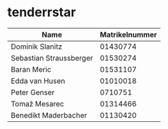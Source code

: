 # tenderrstar

|Name|Matrikelnummer|
|-|-|
|Dominik Slanitz | 01430774 |
|Sebastian Straussberger | 01530274 |
|Baran Meric | 01531107 |
|Edda van Husen | 01010018 |
|Peter Genser | 0710751 |
|Tomaž Mesarec | 01314466 |
|Benedikt Maderbacher | 01130420 |
